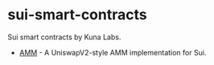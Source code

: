 # sui-smart-contracts

Sui smart contracts by Kuna Labs.

- [AMM](https://github.com/kunalabs-io/sui-smart-contracts/tree/master/amm) - A UniswapV2-style AMM implementation for Sui.
